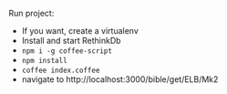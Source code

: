 Run project:
- If you want, create a virtualenv
- Install and start RethinkDb
- `npm i -g coffee-script`
- `npm install`
- `coffee index.coffee`
- navigate to http://localhost:3000/bible/get/ELB/Mk2